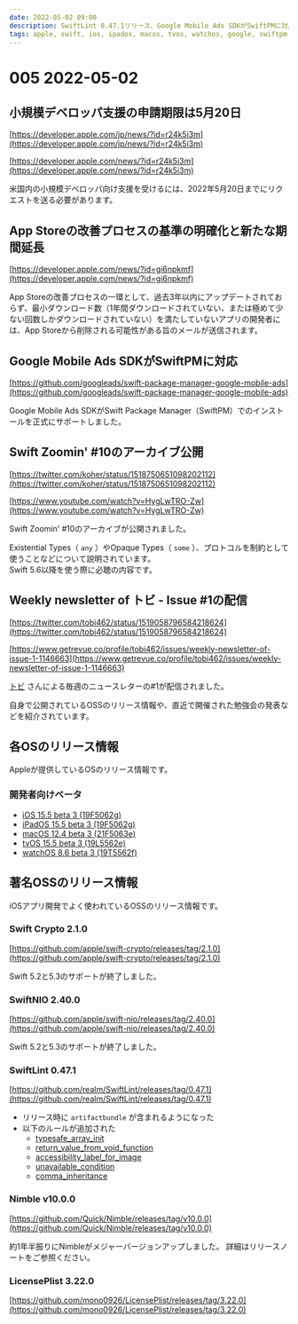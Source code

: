 ```yaml
---
date: 2022-05-02 09:00
description: SwiftLint 0.47.1リリース、Google Mobile Ads SDKがSwiftPMに対応、Swift Zoomin' #10のアーカイブ公開、Weekly newsletter of トビ - Issue #1の配信
tags: apple, swift, ios, ipados, macos, tvos, watchos, google, swiftpm, swift-zoomin, swift-crypto, swift-nio, swiftlint, nimble, license-plist
---
```

# 005 2022-05-02

## 小規模デベロッパ支援の申請期限は5月20日

[https://developer.apple.com/jp/news/?id=r24k5i3m](https://developer.apple.com/jp/news/?id=r24k5i3m)

[https://developer.apple.com/news/?id=r24k5i3m](https://developer.apple.com/news/?id=r24k5i3m)

米国内の小規模デベロッパ向け支援を受けるには、2022年5月20日までにリクエストを送る必要があります。

## App Storeの改善プロセスの基準の明確化と新たな期間延長

[https://developer.apple.com/news/?id=gi6npkmf](https://developer.apple.com/news/?id=gi6npkmf)

App Storeの改善プロセスの一環として、過去3年以内にアップデートされておらず、最小ダウンロード数（1年間ダウンロードされていない、または極めて少ない回数しかダウンロードされていない）を満たしていないアプリの開発者には、App Storeから削除される可能性がある旨のメールが送信されます。

## Google Mobile Ads SDKがSwiftPMに対応

[https://github.com/googleads/swift-package-manager-google-mobile-ads](https://github.com/googleads/swift-package-manager-google-mobile-ads)

Google Mobile Ads SDKがSwift Package Manager（SwiftPM）でのインストールを正式にサポートしました。

## Swift Zoomin' #10のアーカイブ公開

[https://twitter.com/koher/status/1518750651098202112](https://twitter.com/koher/status/1518750651098202112)

[https://www.youtube.com/watch?v=HygLwTRO-Zw](https://www.youtube.com/watch?v=HygLwTRO-Zw)

Swift Zoomin' #10のアーカイブが公開されました。

Existential Types（ `any` ）やOpaque Types（ `some` ）、プロトコルを制約として使うことなどについて説明されています。  
Swift 5.6以降を使う際に必聴の内容です。

## Weekly newsletter of トビ - Issue #1の配信

[https://twitter.com/tobi462/status/1519058796584218624](https://twitter.com/tobi462/status/1519058796584218624)

[https://www.getrevue.co/profile/tobi462/issues/weekly-newsletter-of-issue-1-1146663](https://www.getrevue.co/profile/tobi462/issues/weekly-newsletter-of-issue-1-1146663)

[トビ](https://www.getrevue.co/profile/tobi462) さんによる毎週のニュースレターの#1が配信されました。

自身で公開されているOSSのリリース情報や、直近で開催された勉強会の発表などを紹介されています。

## 各OSのリリース情報

Appleが提供しているOSのリリース情報です。

### 開発者向けベータ

- [iOS 15.5 beta 3 (19F5062g)](https://developer.apple.com/news/releases/?id=04262022d)
- [iPadOS 15.5 beta 3 (19F5062g)](https://developer.apple.com/news/releases/?id=04262022c)
- [macOS 12.4 beta 3 (21F5063e)](https://developer.apple.com/news/releases/?id=04262022e)
- [tvOS 15.5 beta 3 (19L5562e)](https://developer.apple.com/news/releases/?id=04262022a)
- [watchOS 8.6 beta 3 (19T5562f)](https://developer.apple.com/news/releases/?id=04262022b)

## 著名OSSのリリース情報

iOSアプリ開発でよく使われているOSSのリリース情報です。

### Swift Crypto 2.1.0

[https://github.com/apple/swift-crypto/releases/tag/2.1.0](https://github.com/apple/swift-crypto/releases/tag/2.1.0)

Swift 5.2と5.3のサポートが終了しました。

### SwiftNIO 2.40.0

[https://github.com/apple/swift-nio/releases/tag/2.40.0](https://github.com/apple/swift-nio/releases/tag/2.40.0)

Swift 5.2と5.3のサポートが終了しました。

### SwiftLint 0.47.1

[https://github.com/realm/SwiftLint/releases/tag/0.47.1](https://github.com/realm/SwiftLint/releases/tag/0.47.1)

- リリース時に `artifactbundle` が含まれるようになった
- 以下のルールが追加された
  - [typesafe_array_init](https://realm.github.io/SwiftLint/typesafe_array_init.html)
  - [return_value_from_void_function](https://realm.github.io/SwiftLint/return_value_from_void_function.html)
  - [accessibility_label_for_image](https://realm.github.io/SwiftLint/accessibility_label_for_image.html)
  - [unavailable_condition](https://realm.github.io/SwiftLint/unavailable_condition.html)
  - [comma_inheritance](https://realm.github.io/SwiftLint/comma_inheritance.html)

### Nimble v10.0.0

[https://github.com/Quick/Nimble/releases/tag/v10.0.0](https://github.com/Quick/Nimble/releases/tag/v10.0.0)

約1年半振りにNimbleがメジャーバージョンアップしました。
詳細はリリースノートをご参照ください。

### LicensePlist 3.22.0

[https://github.com/mono0926/LicensePlist/releases/tag/3.22.0](https://github.com/mono0926/LicensePlist/releases/tag/3.22.0)
